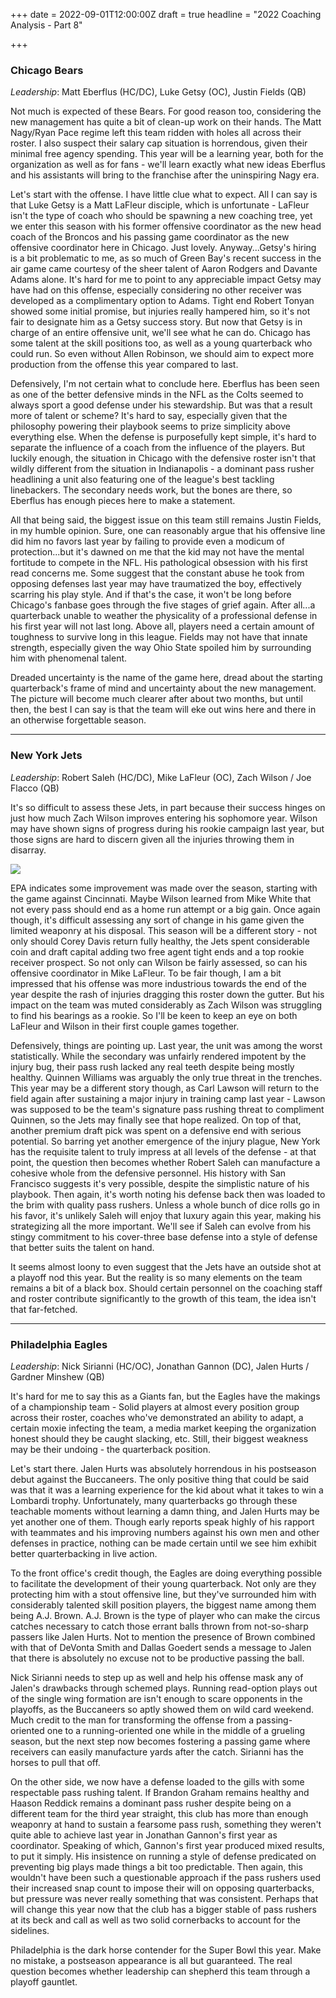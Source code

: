 +++
date = 2022-09-01T12:00:00Z
draft = true
headline = "2022 Coaching Analysis - Part 8"

+++
### Chicago Bears

_Leadership_: Matt Eberflus (HC/DC), Luke Getsy (OC), Justin Fields (QB)

Not much is expected of these Bears. For good reason too, considering the new management has quite a bit of clean-up work on their hands. The Matt Nagy/Ryan Pace regime left this team ridden with holes all across their roster. I also suspect their salary cap situation is horrendous, given their minimal free agency spending. This year will be a learning year, both for the organization as well as for fans - we'll learn exactly what new ideas Eberflus and his assistants will bring to the franchise after the uninspiring Nagy era.

Let's start with the offense. I have little clue what to expect. All I can say is that Luke Getsy is a Matt LaFleur disciple, which is unfortunate - LaFleur isn't the type of coach who should be spawning a new coaching tree, yet we enter this season with his former offensive coordinator as the new head coach of the Broncos and his passing game coordinator as the new offensive coordinator here in Chicago. Just lovely. Anyway...Getsy's hiring is a bit problematic to me, as so much of Green Bay's recent success in the air game came courtesy of the sheer talent of Aaron Rodgers and Davante Adams alone. It's hard for me to point to any appreciable impact Getsy may have had on this offense, especially considering no other receiver was developed as a complimentary option to Adams. Tight end Robert Tonyan showed some initial promise, but injuries really hampered him, so it's not fair to designate him as a Getsy success story. But now that Getsy is in charge of an entire offensive unit, we'll see what he can do. Chicago has some talent at the skill positions too, as well as a young quarterback who could run. So even without Allen Robinson, we should aim to expect more production from the offense this year compared to last.

Defensively, I'm not certain what to conclude here. Eberflus has been seen as one of the better defensive minds in the NFL as the Colts seemed to always sport a good defense under his stewardship. But was that a result more of talent or scheme? It's hard to say, especially given that the philosophy powering their playbook seems to prize simplicity above everything else. When the defense is purposefully kept simple, it's hard to separate the influence of a coach from the influence of the players. But luckily enough, the situation in Chicago with the defensive roster isn't that wildly different from the situation in Indianapolis - a dominant pass rusher headlining a unit also featuring one of the league's best tackling linebackers. The secondary needs work, but the bones are there, so Eberflus has enough pieces here to make a statement.

All that being said, the biggest issue on this team still remains Justin Fields, in my humble opinion. Sure, one can reasonably argue that his offensive line did him no favors last year by failing to provide even a modicum of protection...but it's dawned on me that the kid may not have the mental fortitude to compete in the NFL. His pathological obsession with his first read concerns me. Some suggest that the constant abuse he took from opposing defenses last year may have traumatized the boy, effectively scarring his play style. And if that's the case, it won't be long before Chicago's fanbase goes through the five stages of grief again. After all...a quarterback unable to weather the physicality of a professional defense in his first year will not last long. Above all, players need a certain amount of toughness to survive long in this league. Fields may not have that innate strength, especially given the way Ohio State spoiled him by surrounding him with phenomenal talent.

Dreaded uncertainty is the name of the game here, dread about the starting quarterback's frame of mind and uncertainty about the new management.  The picture will become much clearer after about two months, but until then, the best I can say is that the team will eke out wins here and there in an otherwise forgettable season.

***

### New York Jets

_Leadership_: Robert Saleh (HC/DC), Mike LaFleur (OC), Zach Wilson / Joe Flacco (QB)

It's so difficult to assess these Jets, in part because their success hinges on just how much Zach Wilson improves entering his sophomore year. Wilson may have shown signs of progress during his rookie campaign last year, but those signs are hard to discern given all the injuries throwing them in disarray.

![](/uploads/newyorkjetsoffense.png)

EPA indicates some improvement was made over the season, starting with the game against Cincinnati. Maybe Wilson learned from Mike White that not every pass should end as a home run attempt or a big gain. Once again though, it's difficult assessing any sort of change in his game given the limited weaponry at his disposal. This season will be a different story - not only should Corey Davis return fully healthy, the Jets spent considerable coin and draft capital adding two free agent tight ends and a top rookie receiver prospect. So not only can Wilson be fairly assessed, so can his offensive coordinator in Mike LaFleur. To be fair though, I am a bit impressed that his offense was more industrious towards the end of the year despite the rash of injuries dragging this roster down the gutter. But his impact on the team was muted considerably as Zach Wilson was struggling to find his bearings as a rookie. So I'll be keen to keep an eye on both LaFleur and Wilson in their first couple games together.

Defensively, things are pointing up. Last year, the unit was among the worst statistically. While the secondary was unfairly rendered impotent by the injury bug, their pass rush lacked any real teeth despite being mostly healthy. Quinnen Williams was arguably the only true threat in the trenches. This year may be a different story though, as Carl Lawson will return to the field again after sustaining a major injury in training camp last year - Lawson was supposed to be the team's signature pass rushing threat to compliment Quinnen, so the Jets may finally see that hope realized. On top of that, another premium draft pick was spent on a defensive end with serious potential. So barring yet another emergence of the injury plague, New York has the requisite talent to truly impress at all levels of the defense - at that point, the question then becomes whether Robert Saleh can manufacture a cohesive whole from the defensive personnel. His history with San Francisco suggests it's very possible, despite the simplistic nature of his playbook. Then again, it's worth noting his defense back then was loaded to the brim with quality pass rushers. Unless a whole bunch of dice rolls go in his favor, it's unlikely Saleh will enjoy that luxury again this year, making his strategizing all the more important. We'll see if Saleh can evolve from his stingy commitment to his cover-three base defense into a style of defense that better suits the talent on hand.

It seems almost loony to even suggest that the Jets have an outside shot at a playoff nod this year. But the reality is so many elements on the team remains a bit of a black box. Should certain personnel on the coaching staff and roster contribute significantly to the growth of this team, the idea isn't that far-fetched.

***

### Philadelphia Eagles

_Leadership_: Nick Sirianni (HC/OC), Jonathan Gannon (DC), Jalen Hurts / Gardner Minshew (QB)

It's hard for me to say this as a Giants fan, but the Eagles have the makings of a championship team - Solid players at almost every position group across their roster, coaches who've demonstrated an ability to adapt, a certain moxie infecting the team, a media market keeping the organization honest should they be caught slacking, etc. Still, their biggest weakness may be their undoing - the quarterback position.

Let's start there. Jalen Hurts was absolutely horrendous in his postseason debut against the Buccaneers. The only positive thing that could be said was that it was a learning experience for the kid about what it takes to win a Lombardi trophy. Unfortunately, many quarterbacks go through these teachable moments without learning a damn thing, and Jalen Hurts may be yet another one of them. Though early reports speak highly of his rapport with teammates and his improving numbers against his own men and other defenses in practice, nothing can be made certain until we see him exhibit better quarterbacking in live action.

To the front office's credit though, the Eagles are doing everything possible to facilitate the development of their young quarterback. Not only are they protecting him with a stout offensive line, but they've surrounded him with considerably talented skill position players, the biggest name among them being A.J. Brown. A.J. Brown is the type of player who can make the circus catches necessary to catch those errant balls thrown from not-so-sharp passers like Jalen Hurts. Not to mention the presence of Brown combined with that of DeVonta Smith and Dallas Goedert sends a message to Jalen that there is absolutely no excuse not to be productive passing the ball.

Nick Sirianni needs to step up as well and help his offense mask any of Jalen's drawbacks through schemed plays. Running read-option plays out of the single wing formation are isn't enough to scare opponents in the playoffs, as the Buccaneers so aptly showed them on wild card weekend. Much credit to the man for transforming the offense from a passing-oriented one to a running-oriented one while in the middle of a grueling season, but the next step now becomes fostering a passing game where receivers can easily manufacture yards after the catch. Sirianni has the horses to pull that off.

On the other side, we now have a defense loaded to the gills with some respectable pass rushing talent. If Brandon Graham remains healthy and Haason Reddick remains a dominant pass rusher despite being on a different team for the third year straight, this club has more than enough weaponry at hand to sustain a fearsome pass rush, something they weren't quite able to achieve last year in Jonathan Gannon's first year as coordinator. Speaking of which, Gannon's first year produced mixed results, to put it simply. His insistence on running a style of defense predicated on preventing big plays made things a bit too predictable. Then again, this wouldn't have been such a questionable approach if the pass rushers used their increased snap count to impose their will on opposing quarterbacks, but pressure was never really something that was consistent. Perhaps that will change this year now that the club has a bigger stable of pass rushers at its beck and call as well as two solid cornerbacks to account for the sidelines.

Philadelphia is the dark horse contender for the Super Bowl this year. Make no mistake, a postseason appearance is all but guaranteed. The real question becomes whether leadership can shepherd this team through a playoff gauntlet.